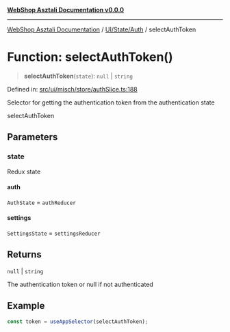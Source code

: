 [**WebShop Asztali Documentation v0.0.0**](../../../../README.md)

***

[WebShop Asztali Documentation](../../../../modules.md) / [UI/State/Auth](../README.md) / selectAuthToken

# Function: selectAuthToken()

> **selectAuthToken**(`state`): `null` \| `string`

Defined in: [src/ui/misch/store/authSlice.ts:188](https://github.com/yourusername/webshop_asztali/blob/db527a672c3f1c86910ae6dbab32f3919e7d7093/src/ui/misch/store/authSlice.ts#L188)

Selector for getting the authentication token from the authentication state

 selectAuthToken

## Parameters

### state

Redux state

#### auth

`AuthState` = `authReducer`

#### settings

`SettingsState` = `settingsReducer`

## Returns

`null` \| `string`

The authentication token or null if not authenticated

## Example

```ts
const token = useAppSelector(selectAuthToken);
```
